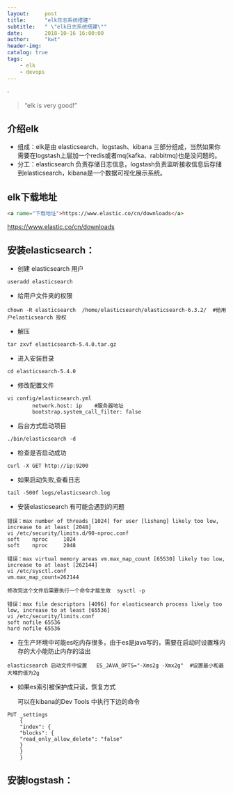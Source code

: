 ```yaml
---
layout:     post
title:      "elk日志系统搭建"
subtitle:   " \"elk日志系统搭建\""
date:       2018-10-16 16:00:00
author:     "kwt"
header-img: 
catalog: true
tags:
    - elk
    - devops
---
```

·
> “elk is very good!”


## 介绍elk
* 组成：elk是由 elasticsearch、logstash、kibana 三部分组成，当然如果你需要在logstash上层加一个redis或者mq(kafka、rabbitmq)也是没问题的。
* 分工：elasticsearch 负责存储日志信息，logstash负责监听接收信息后存储到elasticsearch，kibana是一个数据可视化展示系统。


## elk下载地址
```html
<a name="下载地址">https://www.elastic.co/cn/downloads</a>
```
https://www.elastic.co/cn/downloads

## 安装elasticsearch：

* 创建 elasticsearch  用户

```text
useradd elasticsearch
```
* 给用户文件夹的权限

```text
chown -R elasticsearch  /home/elasticsearch/elasticsearch-6.3.2/  #给用户elasticsearch 授权
```
* 解压

```text
tar zxvf elasticsearch-5.4.0.tar.gz
```
* 进入安装目录

```text
cd elasticsearch-5.4.0
```
* 修改配置文件

```text
vi config/elasticsearch.yml    
        network.host: ip    #服务器地址  
        bootstrap.system_call_filter: false 

```
* 后台方式启动项目  

```text
./bin/elasticsearch -d
```
* 检查是否启动成功

```text
curl -X GET http://ip:9200
```
* 如果启动失败,查看日志

```text
tail -500f logs/elasticsearch.log  
```

* 安装elasticsearch 有可能会遇到的问题
    
 ```text
错误：max number of threads [1024] for user [lishang] likely too low, increase to at least [2048]
vi /etc/security/limits.d/90-nproc.conf 
soft    nproc     1024
soft    nproc     2048
```
        
 ```text
错误：max virtual memory areas vm.max_map_count [65530] likely too low, increase to at least [262144]
vi /etc/sysctl.conf
vm.max_map_count=262144

修改完这个文件后需要执行一个命令才能生效  sysctl -p
```


 ```text
错误：max file descriptors [4096] for elasticsearch process likely too low, increase to at least [65536]
vi /etc/security/limits.conf
soft nofile 65536
hard nofile 65536
```

* 在生产环境中可能es吃内存很多，由于es是java写的，需要在启动时设置堆内存的大小能防止内存的溢出

```text
elasticsearch 启动文件中设置   ES_JAVA_OPTS="-Xms2g -Xmx2g"  #设置最小和最大堆的值为2g
```

* 如果es索引被保护成只读，恢复方式

    可以在kibana的Dev Tools 中执行下边的命令
```text
PUT _settings
    {
    "index": {
    "blocks": {
    "read_only_allow_delete": "false"
    }
    }
    }
```

## 安装logstash：